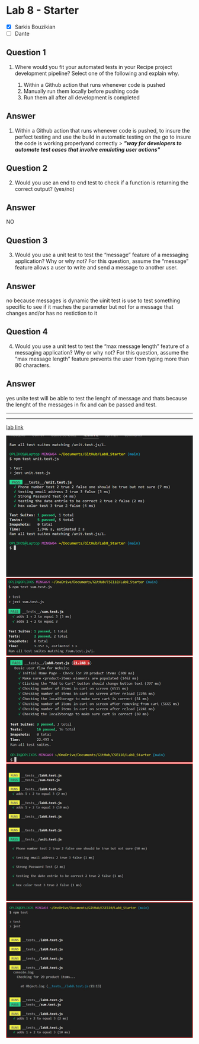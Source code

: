 # Lab 8 - Starter
 
 - [x] Sarkis Bouzikian
 - [ ] Dante

## Question 1

1. Where would you fit your automated tests in your Recipe project development pipeline? Select one of the following and explain why.

   1. Within a Github action that runs whenever code is pushed 
   2. Manually run them locally before pushing code
   3. Run them all after all development is completed

## Answer

1. Within a Github action that runs whenever code is pushed, to insure the perfect testing and use the build in automatic testing on the go to insure the code is working properlyand correctly 
*> **"way for developers to automate test cases that involve emulating user actions"***

## Question 2

2. Would you use an end to end test to check if a function is returning the correct output? (yes/no)

## Answer

NO

## Question 3

3. Would you use a unit test to test the “message” feature of a messaging application? Why or why not? For this question, assume the “message” feature allows a user to write and send a message to another user.

## Answer

no because messages is dynamic the uinit test is use to test something specific to see if it maches the parameter but not for a message that changes and/or  has no restiction to it

## Question 4

4. Would you use a unit test to test the “max message length” feature of a messaging application? Why or why not? For this question, assume the “max message length” feature prevents the user from typing more than 80 characters.

## Answer

yes unite test will be able to test the lenght of message and thats because the lenght of the messages in fix and can be passed and test.


---
---



[lab link](https://oplikos.github.io/Lab8_Starter/)


![image](./screenshot/sc1.png)
![image](./screenshot/sc11.jpg)
![image](./screenshot/sc22.jpg)
![image](./screenshot/sc20.jpg)
![image](./screenshot/sc21.jpg)


